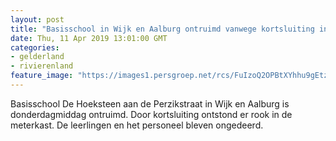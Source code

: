 ```yaml
---
layout: post
title: "Basisschool in Wijk en Aalburg ontruimd vanwege kortsluiting in de meterkast"
date: Thu, 11 Apr 2019 13:01:00 GMT
categories: 
- gelderland 
- rivierenland 
feature_image: "https://images1.persgroep.net/rcs/FuIzoQ2OPBtXYhhu9gEtzhvPa10/diocontent/145308786/_fitwidth/400/?appId=21791a8992982cd8da851550a453bd7f&quality=0.7"
---
```


Basisschool De Hoeksteen aan de Perzikstraat in Wijk en Aalburg is donderdagmiddag ontruimd. Door kortsluiting ontstond er rook in de meterkast. De leerlingen en het personeel bleven ongedeerd.
